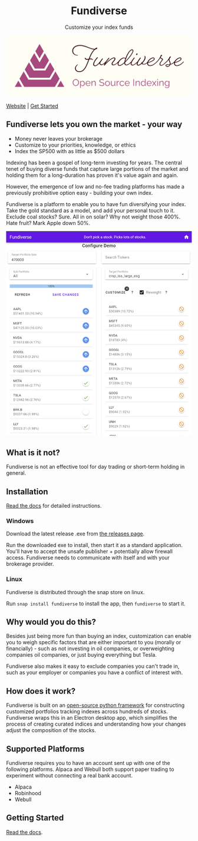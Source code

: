 <h1 align="center">Fundiverse</h1>
<p align="center">
Customize your index funds
</p>

![Logo](https://github.com/greenmtnboy/fundiverse/blob/main/media/logo-png.png)

[Website](https://fundiverse.dev/) | [Get Started](https://fundiverse.dev/install/) 

## Fundiverse lets you own the market - your way

- Money never leaves your brokerage
- Customize to your priorities, knowledge, or ethics
- Index the SP500 with as little as $500 dollars

Indexing has been a gospel of long-term investing for years. The central tenet of buying diverse funds that capture large portions of the market and holding them for a long-duration has proven it's value again and again.

However, the emergence of low and no-fee trading platforms has made a previously prohibitive option easy - building your own index. 

Fundiverse is a platform to enable you to have fun diversifying your index. Take the gold standard as a model, and add your personal touch to it. Exclude coal stocks? Sure. All in on solar? Why not weight those 400%. Hate fruit? Mark Apple down 50%.

![UI Preview](https://github.com/greenmtnboy/fundiverse/blob/main/media/fundiverse_new.png)

## What is it not?
Fundiverse is not an effective tool for day trading or short-term holding in general.

## Installation

[Read the docs](https://fundiverse.dev/install/) for detailed instructions. 

### Windows

Download the latest release .exe from [the releases page](https://github.com/greenmtnboy/fundiverse/releases).

Run the downloaded exe to install, then start it as a standard application. You'll have to accept the unsafe publisher + potentially allow firewall access. Fundiverse needs to communicate with itself and with your brokerage provider. 

### Linux

Fundiverse is distributed through the snap store on linux. 

Run `snap install fundiverse` to install the app, then `fundiverse` to start it.

## Why would you do this?
Besides just being more fun than buying an index, customization can enable you to weigh specific factors that are either important to you (morally or financially) - such as not investing in oil companies, or overweighting companies oil companies, or just buying everything but Tesla. 

Fundiverse also makes it easy to exclude companies you can't trade in, such as your employer or companies you have a conflict of interest with. 

## How does it work?

Fundiverse is built on an [open-source python framework](https://github.com/greenmtnboy/py-portfolio-index) for constructing customized portfolios tracking indexes across hundreds of stocks. Fundiverse wraps this in an Electron desktop app, which simplifies the process of creating curated indices and understanding how your changes adjust the composition of the stocks. 

## Supported Platforms
Fundiverse requires you to have an account sent up with one of the following platforms. Alpaca and
Webull both support paper trading to experiment without connecting a real bank account.

- Alpaca
- Robinhood
- Webull

## Getting Started

[Read the docs](https://fundiverse.dev/install/).

